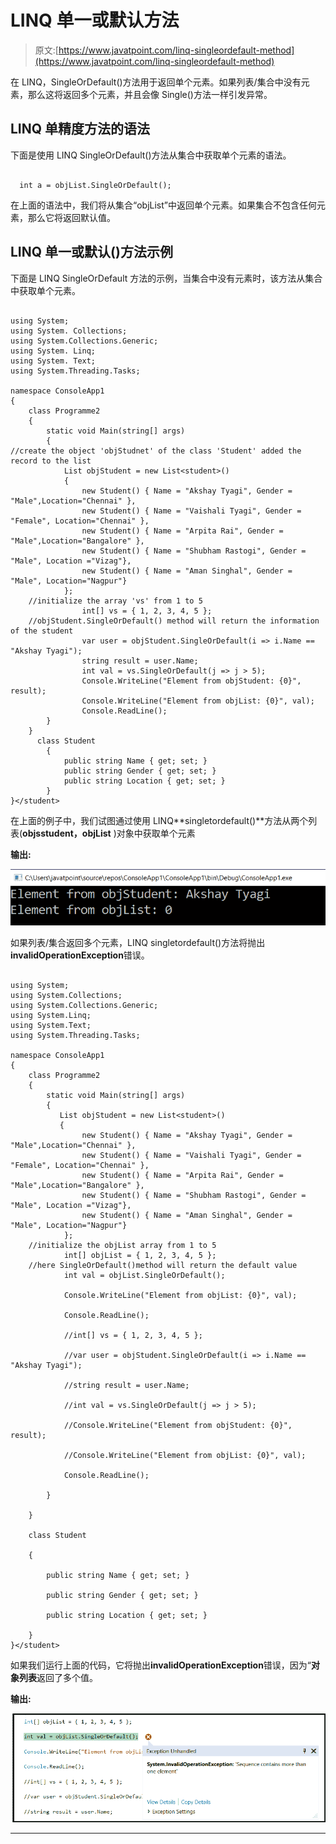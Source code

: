 # LINQ 单一或默认方法

> 原文:[https://www.javatpoint.com/linq-singleordefault-method](https://www.javatpoint.com/linq-singleordefault-method)

在 LINQ，SingleOrDefault()方法用于返回单个元素。如果列表/集合中没有元素，那么这将返回多个元素，并且会像 Single()方法一样引发异常。

## LINQ 单精度方法的语法

下面是使用 LINQ SingleOrDefault()方法从集合中获取单个元素的语法。

```

  int a = objList.SingleOrDefault();

```

在上面的语法中，我们将从集合“objList”中返回单个元素。如果集合不包含任何元素，那么它将返回默认值。

## LINQ 单一或默认()方法示例

下面是 LINQ SingleOrDefault 方法的示例，当集合中没有元素时，该方法从集合中获取单个元素。

```

using System;
using System. Collections;
using System.Collections.Generic;
using System. Linq;
using System. Text;
using System.Threading.Tasks;

namespace ConsoleApp1
{
    class Programme2
    {
        static void Main(string[] args)
        {
//create the object 'objStudnet' of the class 'Student' added the record to the list 
            List objStudent = new List<student>()
            {
                new Student() { Name = "Akshay Tyagi", Gender = "Male",Location="Chennai" },
                new Student() { Name = "Vaishali Tyagi", Gender = "Female", Location="Chennai" },
                new Student() { Name = "Arpita Rai", Gender = "Male",Location="Bangalore" },
                new Student() { Name = "Shubham Rastogi", Gender = "Male", Location ="Vizag"},
                new Student() { Name = "Aman Singhal", Gender = "Male", Location="Nagpur"}
            };
    //initialize the array 'vs' from 1 to 5
                int[] vs = { 1, 2, 3, 4, 5 };
    //objStudent.SingleOrDefault() method will return the information of the student
                var user = objStudent.SingleOrDefault(i => i.Name == "Akshay Tyagi");
                string result = user.Name;
                int val = vs.SingleOrDefault(j => j > 5);
                Console.WriteLine("Element from objStudent: {0}", result);
                Console.WriteLine("Element from objList: {0}", val);
                Console.ReadLine();
        }
    }
      class Student
        {
            public string Name { get; set; }
            public string Gender { get; set; }
            public string Location { get; set; }
        }
}</student> 
```

在上面的例子中，我们试图通过使用 LINQ**singletordefault()**方法从两个列表(**objsstudent，objList** )对象中获取单个元素

**输出:**

![LINQ SingleOrDefault() Method](img/665cbd90d79c67565b41057724424280.png)

如果列表/集合返回多个元素，LINQ singletordefault()方法将抛出**invalidOperationException**错误。

```

using System;
using System.Collections;
using System.Collections.Generic;
using System.Linq;
using System.Text;
using System.Threading.Tasks;

namespace ConsoleApp1
{
    class Programme2
    {
        static void Main(string[] args)
        {
           List objStudent = new List<student>()
           {
                new Student() { Name = "Akshay Tyagi", Gender = "Male",Location="Chennai" },
                new Student() { Name = "Vaishali Tyagi", Gender = "Female", Location="Chennai" },
                new Student() { Name = "Arpita Rai", Gender = "Male",Location="Bangalore" },
                new Student() { Name = "Shubham Rastogi", Gender = "Male", Location ="Vizag"},
                new Student() { Name = "Aman Singhal", Gender = "Male", Location="Nagpur"}
            };
    //initialize the objList array from 1 to 5
            int[] objList = { 1, 2, 3, 4, 5 };
    //here SingleOrDefault()method will return the default value
            int val = objList.SingleOrDefault();

            Console.WriteLine("Element from objList: {0}", val);

            Console.ReadLine();

            //int[] vs = { 1, 2, 3, 4, 5 };

            //var user = objStudent.SingleOrDefault(i => i.Name == "Akshay Tyagi");

            //string result = user.Name;

            //int val = vs.SingleOrDefault(j => j > 5);

            //Console.WriteLine("Element from objStudent: {0}", result);

            //Console.WriteLine("Element from objList: {0}", val);

            Console.ReadLine();

        }

    }

    class Student

    {

        public string Name { get; set; }

        public string Gender { get; set; }

        public string Location { get; set; }

    }
}</student> 
```

如果我们运行上面的代码，它将抛出**invalidOperationException**错误，因为“**对象列表**返回了多个值。

**输出:**

![LINQ SingleOrDefault() Method](img/bcd3dc9acea01595308eb9f25a3b814b.png)

* * *